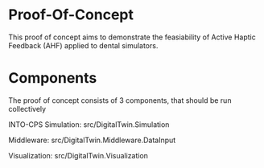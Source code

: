 # Proof-Of-Concept

This proof of concept aims to demonstrate the feasiability of Active Haptic Feedback (AHF) applied to dental simulators.


# Components

The proof of concept consists of 3 components, that should be run collectively

INTO-CPS Simulation: src/DigitalTwin.Simulation

Middleware: src/DigitalTwin.Middleware.DataInput

Visualization: src/DigitalTwin.Visualization


